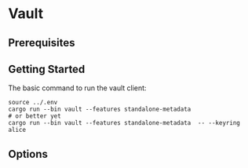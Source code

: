 # Vault

## Prerequisites

## Getting Started

The basic command to run the vault client:

```
source ../.env
cargo run --bin vault --features standalone-metadata
# or better yet
cargo run --bin vault --features standalone-metadata  -- --keyring alice
```

## Options
